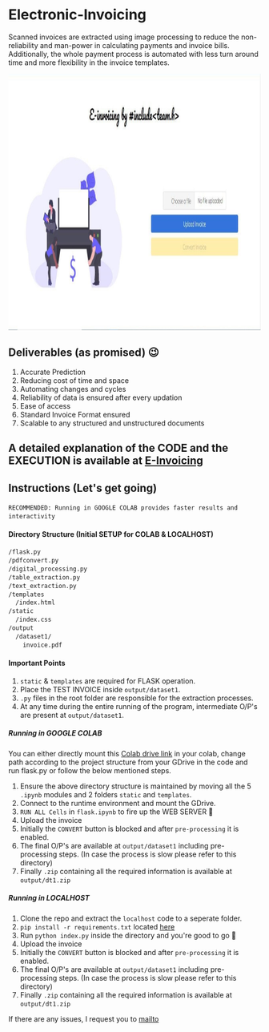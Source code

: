 # Electronic-Invoicing 
Scanned invoices are extracted using image processing to reduce the non-reliability and man-power in calculating payments and invoice bills. Additionally, the whole payment process is automated with less turn around time and more flexibility in the invoice templates.

<img width="1024" height="512" src="images/web.jpg">

## Deliverables (as promised) :wink:
1. Accurate Prediction
2. Reducing cost of time and space
3. Automating changes and cycles
4. Reliability of data is ensured after every updation
5. Ease of access
6. Standard Invoice Format ensured
7. Scalable to any structured and unstructured documents

## A detailed explanation of the CODE and the EXECUTION is available at [E-Invoicing](https://bit.ly/flipkartinvoicing)

## Instructions (Let's get going)

`RECOMMENDED: Running in GOOGLE COLAB provides faster results and interactivity`

#### Directory Structure (Initial SETUP for COLAB & LOCALHOST)
``` bash
/flask.py
/pdfconvert.py
/digital_processing.py
/table_extraction.py
/text_extraction.py
/templates
  /index.html
/static
  /index.css
/output
  /dataset1/
    invoice.pdf
```
#### Important Points
1. `static` & `templates` are required for FLASK operation.
2. Place the TEST INVOICE inside `output/dataset1`.
3. `.py` files in the root folder are responsible for the extraction processes.
4. At any time during the entire running of the program, intermediate O/P's are present at `output/dataset1`.

##### Running in GOOGLE COLAB 
  You can either directly mount this [Colab drive link](https://drive.google.com/drive/folders/1USPT8qZWsm1NESfjkmQFaStyImsr2mL-?usp=sharing) in your colab, change path according to the project structure from your GDrive in the code and run flask.py or follow the below mentioned steps.
1. Ensure the above directory structure is maintained by moving all the 5 `.ipynb` modules and 2 folders `static` and `templates`.
2. Connect to the runtime environment and mount the GDrive.
3. `RUN ALL Cells` in `flask.ipynb` to fire up the WEB SERVER :tada:
4. Upload the invoice
5. Initially the `CONVERT` button is blocked and after `pre-processing` it is enabled.
6. The final O/P's are available at `output/dataset1` including pre-processing steps. (In case the process is slow please refer to this directory)
7. Finally `.zip` containing all the required information is available at `output/dt1.zip`

##### Running in LOCALHOST
1. Clone the repo and extract the `localhost` code to a seperate folder.
2. `pip install -r requirements.txt` located [here](https://github.com/sathiyajith/Electronic-Invoicing/tree/master/localhost)
3. Run `python index.py` inside the directory and you're good to go :tada:
4. Upload the invoice
5. Initially the `CONVERT` button is blocked and after `pre-processing` it is enabled.
6. The final O/P's are available at `output/dataset1` including pre-processing steps. (In case the process is slow please refer to this directory)
7. Finally `.zip` containing all the required information is available at `output/dt1.zip`

If there are any issues, I request you to [mailto](mailto:sathiyajith19@gmail.com)
